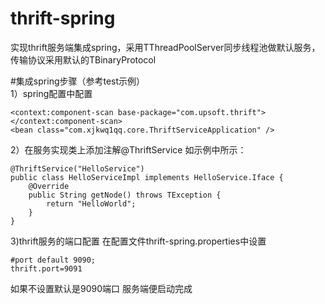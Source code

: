 # thrift-spring
实现thrift服务端集成spring，采用TThreadPoolServer同步线程池做默认服务，传输协议采用默认的TBinaryProtocol

#集成spring步骤（参考test示例）<br>
1）spring配置中配置<br>
```
<context:component-scan base-package="com.upsoft.thrift"></context:component-scan>  
<bean class="com.xjkwq1qq.core.ThriftServiceApplication" />
```
2）在服务实现类上添加注解@ThriftService
如示例中所示：<br>

```
@ThriftService("HelloService")
public class HelloServiceImpl implements HelloService.Iface {
	@Override
	public String getNode() throws TException {
		return "HelloWorld";
	}
}
```
3)thrift服务的端口配置
在配置文件thrift-spring.properties中设置
```
#port default 9090;
thrift.port=9091
```
如果不设置默认是9090端口
服务端便启动完成

